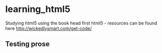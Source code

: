learning_html5
==============

Studying html5 using the book head first html5 - resources can be found here http://wickedlysmart.com/get-code/

## Testing prose






